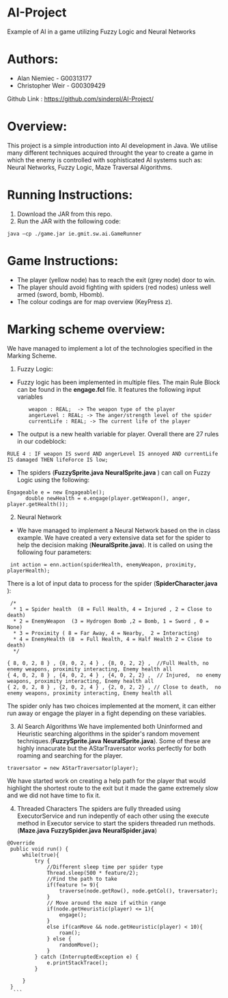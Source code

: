 # AI-Project
Example of AI in a game utilizing Fuzzy Logic and Neural Networks

Authors:
===========
* Alan Niemiec - G00313177
* Christopher Weir - G00309429

Github Link : https://github.com/sinderpl/AI-Project/

Overview:
============
This project is a simple introduction into AI development in Java. We utilise many different techniques acquired throught the year to create a game in which the enemy is controlled with sophisticated AI systems such as: Neural Networks, Fuzzy Logic, Maze Traversal Algorithms.

Running Instructions:
===========
1. Download the JAR from this repo.
2. Run the JAR with the following code:
```
java –cp ./game.jar ie.gmit.sw.ai.GameRunner
```

Game Instructions:
==============
* The player (yellow node) has to reach the exit (grey node) door to win.
* The player should avoid fighting with spiders (red nodes) unless well armed (sword, bomb, Hbomb). 
* The colour codings are for map overview (KeyPress z).


Marking scheme overview: 
==============
We have managed to implement a lot of the technologies specified in the Marking Scheme.
1. Fuzzy Logic:
 * Fuzzy logic has been implemented in multiple files. 
 The main Rule Block can be found in the **engage.fcl** file. 
 It features the following input variables
 ```
        weapon : REAL;  -> The weapon type of the player
        angerLevel : REAL; -> The anger/strength level of the spider
        currentLife : REAL; -> The current life of the player
 ```
 * The output is a new health variable for player. Overall there are 27 rules in our codeblock:
 ```
 RULE 4 : IF weapon IS sword AND angerLevel IS annoyed AND currentLife IS damaged THEN lifeForce IS low;
 ```
 * The spiders (**FuzzySprite.java** **NeuralSprite.java** ) can call on Fuzzy Logic using the following:
  ```
 Engageable e = new Engageable();
		double newHealth = e.engage(player.getWeapon(), anger, player.getHealth());
 ```
 
 2. Neural Network
  * We have managed to implement a Neural Network based on the in class example. We have created a very extensive data set for the spider to help the decision making (**NeuralSprite.java**).
  It is called on using the following four parameters:
  ```
   int action = enn.action(spiderHealth, enemyWeapon, proximity, playerHealth);
  ```
  
  There is a lot of input data to process for the spider (**SpiderCharacter.java** ):
  
  
   ```
    /*
     * 1 = Spider health  (8 = Full Health, 4 = Injured , 2 = Close to death)
     * 2 = EnemyWeapon	(3 = Hydrogen Bomb ,2 = Bomb, 1 = Sword , 0 = None)
     * 3 = Proximity ( 8 = Far Away, 4 = Nearby,  2 = Interacting)
     * 4 = EnemyHealth (8  = Full Health, 4 = Half Health 2 = Close to death)
     */
     
  { 8, 0, 2, 8 } , {8, 0, 2, 4 } , {8, 0, 2, 2} ,  //Full Health, no enemy weapons, proximity interacting, Enemy health all
  { 4, 0, 2, 8 } , {4, 0, 2, 4 } , {4, 0, 2, 2} ,  // Injured,  no enemy weapons, proximity interacting, Enemy health all
  { 2, 0, 2, 8 } , {2, 0, 2, 4 } , {2, 0, 2, 2} , // Close to death,  no enemy weapons, proximity interacting, Enemy health all
  ```
  The spider only has two choices implemented at the moment, it can either run away or engage the player in a fight depending on these variables.
   
   3. AI Search Algorithms
   We have implemented both Uninformed and Heuristic searching algorithms in the spider's random movement techniques.(**FuzzySprite.java** **NeuralSprite.java**). Some of these are highly innacurate but the AStarTraversator works perfectly for both roaming and searching for the player.
   ```
   traversator = new AStarTraversator(player);
   ```
   We have started work on creating a help path for the player that would highlight the shortest route to the exit but it made the game extremely slow and we did not have time to fix it.
   
 4. Threaded Characters
 The spiders are fully threaded using ExecutorService and run indepently of each other using the execute method in Executor service to start the spiders threaded run methods. (**Maze.java** **FuzzySpider.java** **NeuralSpider.java**)
   ```
   @Override
	public void run() {
		while(true){
			try {
				//Different sleep time per spider type
				Thread.sleep(500 * feature/2);
				//Find the path to take
				if(feature != 9){
					traverse(node.getRow(), node.getCol(), traversator);
				}
				// Move around the maze if within range
				if(node.getHeuristic(player) <= 1){
					engage();
				}
				else if(canMove && node.getHeuristic(player) < 10){
					roam();     
				} else {    
					randomMove();       
				}
			} catch (InterruptedException e) {
				e.printStackTrace();
			}
		
		}
	}
     ```
 
